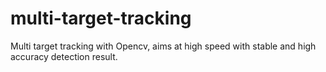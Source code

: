 # multi-target-tracking
Multi target tracking with Opencv, aims at high speed with stable and high accuracy detection result.
